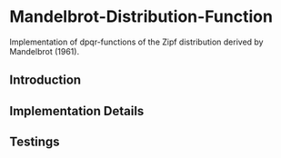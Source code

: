 # Mandelbrot-Distribution-Function
Implementation of dpqr-functions of the Zipf distribution derived by Mandelbrot (1961).

## Introduction

## Implementation Details

## Testings
